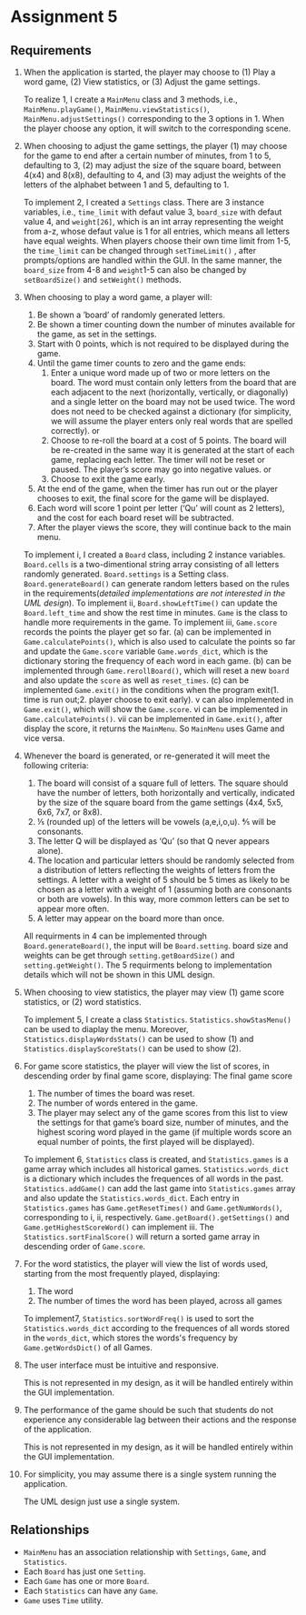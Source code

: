# Assignment 5

## Requirements

1. When the application is started, the player may choose to (1) Play a word game, (2) View statistics, or (3) Adjust the game settings.  

    To realize 1, I create a ```MainMenu``` class and 3 methods, i.e., ```MainMenu.playGame()```, ```MainMenu.viewStatistics()```, ```MainMenu.adjustSettings()``` corresponding to the 3 options in 1. When the player choose any option, it will switch to the corresponding scene.

2. When choosing to adjust the game settings, the player (1) may choose for the game to end after a certain number of minutes, from 1 to 5, defaulting to 3, (2) may adjust the size of the square board, between 4(x4) and 8(x8), defaulting to 4, and (3) may adjust the weights of the letters of the alphabet between 1 and 5, defaulting to 1.

    To implement 2, I created a ```Settings``` class. There are 3 instance variables, i.e., ```time_limit``` with defaut value 3, ```board_size``` with defaut value 4, and ```weight[26]```, which is an int array representing the weight from a-z, whose defaut value is 1 for all entries, which means all letters have equal weights. When players choose their own time limit from 1-5, the ```time_limit``` can be changed through ```setTimeLimit()``` , after prompts/options are handled within the GUI. In the same manner, the ```board_size``` from 4-8 and ```weight```1-5 can also be changed by ```setBoardSize()``` and ```setWeight()``` methods.
    
3. When choosing to play a word game, a player will:
    1. Be shown a ’board’ of randomly generated letters.
    2. Be shown a timer counting down the number of minutes available for the game, as set in the settings.
    3. Start with 0 points, which is not required to be displayed during the game.
    4. Until the game timer counts to zero and the game ends:
        1. Enter a unique word made up of two or more letters on the board. The word must contain only letters from the board  that are each adjacent to the next (horizontally, vertically, or diagonally) and a single letter on the board may not be used twice.  The word does not need to be checked against a dictionary (for simplicity, we will assume the player enters only real words that are spelled correctly). or
        2. Choose to re-roll the board at a cost of 5 points.  The board will be re-created in the same way it is generated at the start of each game, replacing each letter. The timer will not be reset or paused.  The player’s score may go into negative values. or
        3. Choose to exit the game early.
    5. At the end of the game, when the timer has run out or the player chooses to exit, the final score for the game will be displayed.
    6. Each word will score 1 point per letter (‘Qu’ will count as 2 letters), and the cost for each board reset will be subtracted.
    7. After the player views the score, they will continue back to the main menu.
    
    To implement i, I created a ```Board``` class, including 2 instance variables. ```Board.cells``` is a two-dimentional string array consisting of all letters randomly generated. ```Board.settings``` is a Setting class. ```Board.generateBoard()``` can generate random letters based on the rules in the requirements(*detailed implementations are not interested in the UML design*). To implement ii, ```Board.showLeftTime()``` can update the ```Board.left_time``` and show the rest time in minutes. ```Game``` is the class to handle more requirements in the game. To implement iii, ```Game.score``` records the points the player get so far. (a) can be implemented in ```Game.calculatePoints()```, which is also used to calculate the points so far and update the ```Game.score``` variable ```Game.words_dict```, which is the dictionary storing the frequency of each word in each game. (b) can be implemented through ```Game.rerollBoard()```, which will reset a new ```board``` and also update the ```score``` as well as ```reset_times```. (c) can be implemented ```Game.exit()``` in the conditions when the program exit(1. time is run out;2. player choose to exit early). v can also implemented in ```Game.exit()```, which will show the ```Game.score```. vi can be implemented in ```Game.calculatePoints()```. vii can be implemented in ```Game.exit()```, after display the score, it returns the ```MainMenu```. So ```MainMenu``` uses Game and vice versa.
    
4. Whenever the board is generated, or re-generated it will meet the following criteria:
    1. The board will consist of a square full of letters.  The square should have the number of letters, both horizontally and vertically, indicated by the size of the square board from the game settings (4x4, 5x5, 6x6, 7x7, or 8x8).  
    2. ⅕ (rounded up) of the letters will be vowels (a,e,i,o,u). ⅘ will be consonants.
    3. The letter Q will be displayed as ‘Qu’ (so that Q never appears alone).  
    4. The location and particular letters should be randomly selected from a distribution of letters reflecting the weights of letters from the settings.  A letter with a weight of 5 should be 5 times as likely to be chosen as a letter with a weight of 1 (assuming both are consonants or both are vowels).  In this way, more common letters can be set to appear more often.
    5. A letter may appear on the board more than once.
    
    All requirments in 4 can be implemented through ```Board.generateBoard()```, the input will be ```Board.setting```. board size and weights can be get through ```setting.getBoardSize()``` and ```setting.getWeight()```. The 5 requirments belong to implementation details which will not be shown in this UML design.
    
5. When choosing to view statistics, the player may view (1) game score statistics, or (2) word statistics.
    
    To implement 5, I create a class ```Statistics```. ```Statistics.showStasMenu()``` can be used to diaplay the menu. Moreover, ```Statistics.displayWordsStats()``` can be used to show (1) and ```Statistics.displayScoreStats()``` can be used to show (2).
    
6. For game score statistics, the player will view the list of scores, in descending order by final game score, displaying:
The final game score
    1. The number of times the board was reset.
    2. The number of words entered in the game.
    3. The player may select any of the game scores from this list to view the settings for that game’s board size, number of minutes, and the highest scoring word played in the game (if multiple words score an equal number of points, the first played will be displayed).

   To implement 6, ```Statistics``` class is created, and ```Statistics.games``` is a game array which includes all historical games. ```Statistics.words_dict``` is a dictionary which includes the frequences of all words in the past. ```Statistics.addGame()``` can add the last game into ```Statistics.games``` array and also update the ```Statistics.words_dict```. Each entry in ```Statistics.games``` has ```Game.getResetTimes()``` and ```Game.getNumWords()```, corresponding to i, ii, respectively. ```Game.getBoard().getSettings()``` and ```Game.getHighestScoreWord()``` can implement iii. The ```Statistics.sortFinalScore()``` will return a sorted game array in descending order of ```Game.score```.
   

7. For the word statistics, the player will view the list of words used, starting from the most frequently played, displaying:
    1. The word
    2. The number of times the word has been played, across all games
    
    To implement7, ```Statistics.sortWordFreq()``` is used to sort the ```Statistics.words_dict``` according to the frequences of all words stored in the ```words_dict```, which stores the words's frequency by ```Game.getWordsDict()``` of all Games.  
    
8. The user interface must be intuitive and responsive.

    This is not represented in my design, as it will be handled entirely within the GUI implementation.

9. The performance of the game should be such that students do not experience any considerable lag between their actions and the response of the application.

    This is not represented in my design, as it will be handled entirely within the GUI implementation.

10. For simplicity, you may assume there is a single system running the application.
    
    The UML design just use a single system.

## Relationships

* ```MainMenu``` has an association relationship with ```Settings```, ```Game```, and ```Statistics```.
* Each ```Board``` has just one ```Setting```.
* Each ```Game``` has one or more ```Board```.
* Each ```Statistics``` can have any ```Game```.
* ```Game``` uses ```Time``` utility.
